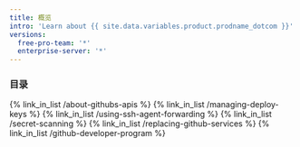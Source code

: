 ```yaml
---
title: 概览
intro: 'Learn about {{ site.data.variables.product.prodname_dotcom }}''s APIs, secure your deployments, and join {{ site.data.variables.product.prodname_dotcom }}''s Developer Program.'
versions:
  free-pro-team: '*'
  enterprise-server: '*'
---
```


### 目录

{% link_in_list /about-githubs-apis %}
{% link_in_list /managing-deploy-keys %}
{% link_in_list /using-ssh-agent-forwarding %}
{% link_in_list /secret-scanning %}
{% link_in_list /replacing-github-services %}
{% link_in_list /github-developer-program %}
